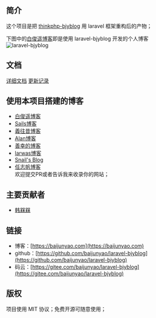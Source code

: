 ## 简介
这个项目是把 [thinkphp-bjyblog](https://github.com/baijunyao/thinkphp-bjyblog) 用 laravel 框架重构后的产物；  

下图中的[白俊遥博客](https://baijunyao.com)即是使用 laravel-bjyblog 开发的个人博客
![laravel-bjyblog](https://baijunyao.com/uploads/article/20171210/5a2d533982e36.jpg)  

## 文档
[详细文档](https://baijunyao.com/docs/laravel-bjyblog) [更新记录](https://baijunyao.com/docs/laravel-bjyblog/更新记录.html)

## 使用本项目搭建的博客
- [白俊遥博客](https://baijunyao.com)  
- [Sails博客](https://smile.sails.site)  
- [義往昔博客](http://www.maocaoying.com)  
- [Alan博客](http://blog.taobaoroom.cn)  
- [善幸的博客](https://lhyong.cn)  
- [larwas博客](https://www.larwas.com)  
- [Snail's Blog](https://www.snail-c.cn)  
- [任志帆博客](https://renzhifan.cn)  
欢迎提交PR或者告诉我来收录你的网站；  

## 主要贡献者
- [韩槑槑](https://github.com/Han-MeiM)

## 链接
- 博客：[https://baijunyao.com](https://baijunyao.com)   
- github：[https://github.com/baijunyao/laravel-bjyblog](https://github.com/baijunyao/laravel-bjyblog)   
- 码云：[https://gitee.com/baijunyao/laravel-bjyblog](https://gitee.com/baijunyao/laravel-bjyblog)   

## 版权
项目使用 MIT 协议；免费开源可随意使用；
